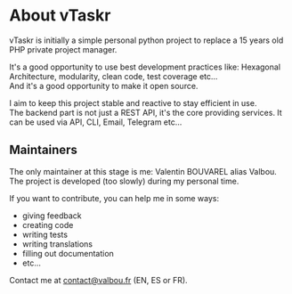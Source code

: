 # About vTaskr

vTaskr is initially a simple personal python project to replace a 15 years old PHP private project manager.  

It's a good opportunity to use best development practices like: Hexagonal Architecture, modularity, clean code, test coverage etc...  
And it's a good opportunity to make it open source.  

I aim to keep this project stable and reactive to stay efficient in use.  
The backend part is not just a REST API, it's the core providing services. It can be used via API, CLI, Email, Telegram etc...  

## Maintainers

The only maintainer at this stage is me: Valentin BOUVAREL alias Valbou.  
The project is developed (too slowly) during my personal time.  

If you want to contribute, you can help me in some ways:  

- giving feedback
- creating code
- writing tests
- writing translations
- filling out documentation
- etc...

Contact me at [contact@valbou.fr](mailto:contact@valbou.fr) (EN, ES or FR).  
